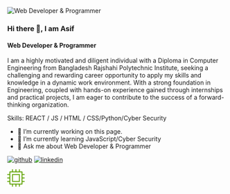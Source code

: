 ![Web Developer & Programmer](https://media.licdn.com/dms/image/v2/D5616AQGqptLICJ0z7g/profile-displaybackgroundimage-shrink_350_1400/profile-displaybackgroundimage-shrink_350_1400/0/1732255943897?e=1737590400&v=beta&t=ZjdTX8ntsoZ_5Caiox9clhnFxdERLol27zI_zutsU5g)
### Hi there 👋, I am Asif
#### Web Developer & Programmer


I am a highly motivated and diligent individual with a Diploma in Computer Engineering from Bangladesh Rajshahi Polytechnic Institute, seeking a challenging and rewarding career opportunity to apply my skills and knowledge in a dynamic work environment. With a strong foundation in Engineering, coupled with hands-on experience gained through internships and practical projects, I am eager to contribute to the success of a forward-thinking organization.

Skills:  REACT / JS / HTML / CSS/Python/Cyber Security

- 🔭 I’m currently working on this page. 
- 🌱 I’m currently learning JavaScript/Cyber Security 
- 💬 Ask me about Web Developer & Programmer 


[<img src='https://cdn.jsdelivr.net/npm/simple-icons@3.0.1/icons/github.svg' alt='github' height='40'>](https://github.com/https://github.com/AA-Asif)  [<img src='https://cdn.jsdelivr.net/npm/simple-icons@3.0.1/icons/linkedin.svg' alt='linkedin' height='40'>](https://www.linkedin.com/in/https://www.linkedin.com/in/md-asif83//) 
 

<a href='https://docs.github.com/en/developers'><img src='https://raw.githubusercontent.com/acervenky/animated-github-badges/master/assets/devbadge.gif' width='40' height='40'></a> 





